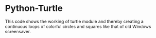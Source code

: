 # Python-Turtle
This code shows the working of turtle module and thereby creating a continuous loops of colorful circles and squares like that of old Windows screensaver.
